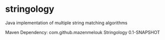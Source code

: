 # stringology
Java implementation of multiple string matching algorithms

Maven Dependency:
<dependency>
            <groupId>com.github.mazenmelouk</groupId>
            <artifactId>Stringology</artifactId>
            <version>0.1-SNAPSHOT</version>
</dependency>
